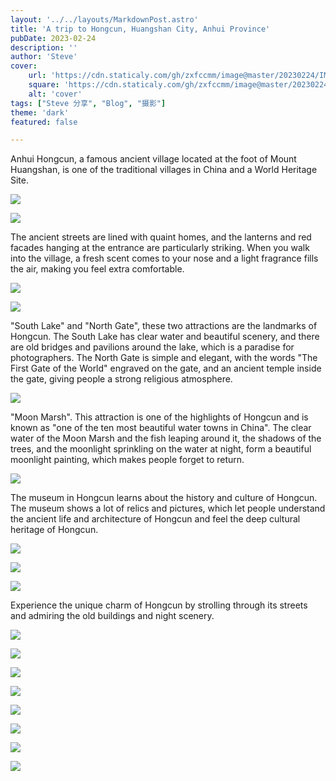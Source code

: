```yaml
---
layout: '../../layouts/MarkdownPost.astro'
title: 'A trip to Hongcun, Huangshan City, Anhui Province'
pubDate: 2023-02-24
description: ''
author: 'Steve'
cover:
    url: 'https://cdn.staticaly.com/gh/zxfccmm/image@master/20230224/IMG_6014.6p8n1msfptk0.webp'
    square: 'https://cdn.staticaly.com/gh/zxfccmm/image@master/20230224/IMG_6014.6p8n1msfptk0.webp'
    alt: 'cover'
tags: ["Steve 分享", "Blog", "摄影"]
theme: 'dark'
featured: false

---
```




Anhui Hongcun, a famous ancient village located at the foot of Mount Huangshan, is one of the traditional villages in China and a World Heritage Site.



![](https://cdn.staticaly.com/gh/zxfccmm/image@master/20230224/IMG_2327.7h1bvg92vlk0.webp)

![](https://cdn.staticaly.com/gh/zxfccmm/image@master/20230224/IMG_2302.2y4inrqlqtg0.webp)

The ancient streets are lined with quaint homes, and the lanterns and red facades hanging at the entrance are particularly striking. When you walk into the village, a fresh scent comes to your nose and a light fragrance fills the air, making you feel extra comfortable.

![](https://cdn.staticaly.com/gh/zxfccmm/image@master/20230224/IMG_2261.6t9kulfokw80.webp)

![](https://cdn.staticaly.com/gh/zxfccmm/image@master/20230224/IMG_2328.7fg7y11afts0.webp)

"South Lake" and "North Gate", these two attractions are the landmarks of Hongcun. The South Lake has clear water and beautiful scenery, and there are old bridges and pavilions around the lake, which is a paradise for photographers. The North Gate is simple and elegant, with the words "The First Gate of the World" engraved on the gate, and an ancient temple inside the gate, giving people a strong religious atmosphere.

![](https://cdn.staticaly.com/gh/zxfccmm/image@master/20230224/IMG_5240.1gdwb9td0fuo.webp)

"Moon Marsh". This attraction is one of the highlights of Hongcun and is known as "one of the ten most beautiful water towns in China". The clear water of the Moon Marsh and the fish leaping around it, the shadows of the trees, and the moonlight sprinkling on the water at night, form a beautiful moonlight painting, which makes people forget to return.

![](https://cdn.staticaly.com/gh/zxfccmm/image@master/20230224/IMG_2337.4bwrd5d8m2e0.webp)

The museum in Hongcun learns about the history and culture of Hongcun. The museum shows a lot of relics and pictures, which let people understand the ancient life and architecture of Hongcun and feel the deep cultural heritage of Hongcun.

![](https://cdn.staticaly.com/gh/zxfccmm/image@master/20230224/IMG_5464.6qdejwj83200.webp)

![](https://cdn.staticaly.com/gh/zxfccmm/image@master/20230224/IMG_5472.69sik0zi3pg0.webp)

![](https://cdn.staticaly.com/gh/zxfccmm/image@master/20230224/IMG_6014.6p8n1msfptk0.webp)

Experience the unique charm of Hongcun by strolling through its streets and admiring the old buildings and night scenery.

![](https://cdn.staticaly.com/gh/zxfccmm/image@master/20230224/IMG_2294.32em4ehipvs0.webp)

![](https://cdn.staticaly.com/gh/zxfccmm/image@master/20230224/IMG_5991.2n404x4qbzm0.webp)

![](https://cdn.staticaly.com/gh/zxfccmm/image@master/20230224/IMG_2291.6psmmbwyo580.webp)

![](https://cdn.staticaly.com/gh/zxfccmm/image@master/20230224/IMG_2339.4906w0pwvy00.webp)

![](https://cdn.staticaly.com/gh/zxfccmm/image@master/20230224/IMG_2338.13c0zggeweyo.webp)

![](https://cdn.staticaly.com/gh/zxfccmm/image@master/20230224/IMG_5995.57h4snfqps80.webp)

![](https://cdn.staticaly.com/gh/zxfccmm/image@master/20230224/IMG_6022.4v2zqosk8ra0.webp)

![](https://cdn.staticaly.com/gh/zxfccmm/image@master/20230224/IMG_5484.76z2wnkoj0g0.webp)
